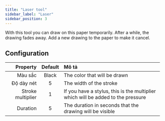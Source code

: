 ```yaml
---
title: "Laser tool"
sidebar_label: "Laser"
sidebar_position: 3
---
```



With this tool you can draw on this paper temporarily. After a while, the drawing fades away. Add a new drawing to the paper to make it cancel.

## Configuration

|          Property | Default | Mô tả                                                                            |
| -----------------:|:-------:|:-------------------------------------------------------------------------------- |
|           Màu sắc |  Black  | The color that will be drawn                                                     |
|        Độ dày nét |    5    | The width of the stroke                                                          |
| Stroke multiplier |    1    | If you have a stylus, this is the multiplier which will be added to the pressure |
|          Duration |    5    | The duration in seconds that the drawing will be visible                         |
